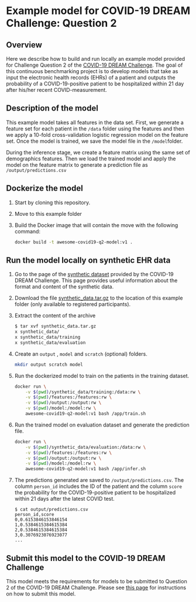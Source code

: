 # Example model for COVID-19 DREAM Challenge: Question 2

## Overview

Here we describe how to build and run locally an example model provided for Challenge Question 2 of the [COVID-19 DREAM Challenge](https://www.synapse.org/#!Synapse:syn18404605). The goal of this continuous benchmarking project is to develop models that take as input the electronic health records (EHRs) of a patient and outputs the probability of a COVID-19-positive patient to be hospitalized within 21 day after his/her recent COVID-measurement.

## Description of the model

This example model takes all features in the data set. First, we generate a feature set for each patient in the `/data` folder using the features and then we apply a 10-fold cross-validation logistic regression model on the feature set. Once the model is trained, we save the model file in the `/model`folder.

During the inference stage, we create a feature matrix using the same set of demographics features. Then we load the trained model and apply the model on the feature matrix to generate a prediction file as `/output/predictions.csv`



## Dockerize the model

1. Start by cloning this repository.

2. Move to this example folder

3. Build the Docker image that will contain the move with the following command:

    ```bash
    docker build -t awesome-covid19-q2-model:v1 .
    ```

## Run the model locally on synthetic EHR data

1. Go to the page of the [synthetic dataset](https://www.synapse.org/#!Synapse:syn21978034) provided by the COVID-19 DREAM Challenge. This page provides useful information about the format and content of the synthetic data.

2. Download the file [synthetic_data.tar.gz](https://www.synapse.org/#!Synapse:syn22043931) to the location of this example folder (only available to registered participants).

3. Extract the content of the archive

    ```bash
    $ tar xvf synthetic_data.tar.gz
    x synthetic_data/
    x synthetic_data/training
    x synthetic_data/evaluation
    ```

4. Create an `output` , `model` and `scratch` (optional) folders.

    ```bash
    mkdir output scratch model
    ```

5. Run the dockerized model to train on the patients in the training dataset.

    ```bash
    docker run \
        -v $(pwd)/synthetic_data/training:/data:rw \
        -v $(pwd)/features:/features:rw \
        -v $(pwd)/output:/output:rw \
        -v $(pwd)/model:/model:rw \
        awesome-covid19-q2-model:v1 bash /app/train.sh
    ```

6. Run the trained model on evaluation dataset and generate the prediction file.

    ```bash
    docker run \
        -v $(pwd)/synthetic_data/evaluation:/data:rw \
        -v $(pwd)/features:/features:rw \
        -v $(pwd)/output:/output:rw \
        -v $(pwd)/model:/model:rw \
        awesome-covid19-q2-model:v1 bash /app/infer.sh
    ```

7. The predictions generated are saved to `/output/predictions.csv`. The column `person_id` includes the ID of the patient and the column `score` the probability for the COVID-19-positive patient to be hospitalized within 21 days after the latest COVID test.

    ```text
    $ cat output/predictions.csv
    person_id,score
    0,0.6153846153846154
    1,0.5384615384615384
    2,0.5384615384615384
    3,0.3076923076923077
    ...
    ```

## Submit this model to the COVID-19 DREAM Challenge

This model meets the requirements for models to be submitted to Question 2 of the COVID-19 DREAM Challenge. Please see [this page](https://www.synapse.org/#!Synapse:syn21849255/wiki/602419) for instructions on how to submit this model.

